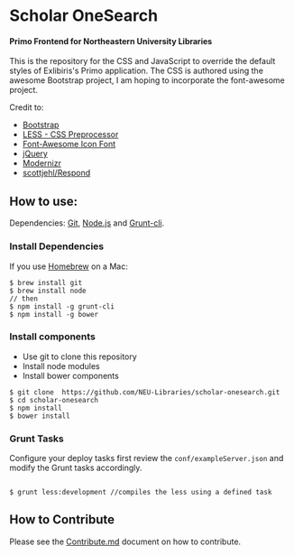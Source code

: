 Scholar OneSearch
==================
#### Primo Frontend for Northeastern University Libraries


This is the repository for the CSS and JavaScript to override the default styles of Exlibiris's Primo application. The CSS is authored using the awesome Bootstrap project, I am hoping to incorporate the font-awesome project.

Credit to:
- [Bootstrap](http://getbootstrap.com/)
- [LESS - CSS Preprocessor](http://lesscss.org/)
- [Font-Awesome Icon Font](http://fontawesome.io/)
- [jQuery](http://jquery.com/)
- [Modernizr](http://modernizr.com/)
- [scottjehl/Respond](https://github.com/scottjehl/Respond)



## How to use:

Dependencies: [Git](Git),  [Node.js](http://nodejs.org/) and [Grunt-cli](http://gruntjs.com/getting-started).

### Install Dependencies
If you use [Homebrew](https://github.com/mxcl/homebrew) on a Mac:

```
$ brew install git
$ brew install node
// then
$ npm install -g grunt-cli
$ npm install -g bower
```

### Install components

* Use git to clone this repository
* Install node modules
* Install bower components

```
$ git clone  https://github.com/NEU-Libraries/scholar-onesearch.git
$ cd scholar-onesearch
$ npm install
$ bower install
```

### Grunt Tasks
Configure your deploy tasks first review the `conf/exampleServer.json` and modify the Grunt tasks accordingly.

```

$ grunt less:development //compiles the less using a defined task

```




## How to Contribute

Please see the [Contribute.md](./CONTRIBUTING.md) document on how to contribute.
